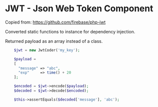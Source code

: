 JWT - Json Web Token Component
==============================

Copied from: https://github.com/firebase/php-jwt

Converted static functions to instance for dependency injection.

Returned payload as an array instead of a class.

```php
    $jwt = new JwtCoder('my_key');

    $payload =
    [
      "message" => "abc",
      "exp"     => time() + 20
    ];

    $encoded = $jwt->encode($payload);
    $decoded = $jwt->decode($encoded);

    $this->assertEquals($decoded['message'], 'abc');
```

